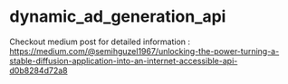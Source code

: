 # dynamic_ad_generation_api

Checkout medium post for detailed information : 
https://medium.com/@semihguzel1967/unlocking-the-power-turning-a-stable-diffusion-application-into-an-internet-accessible-api-d0b8284d72a8
